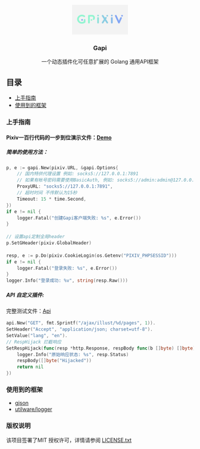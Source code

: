 <p align="center">
  <a href="https://github.com/ClarkQAQ/gapi">
    <img src="images/logo.png" alt="Logo" width="150" height="80">
  </a>

  <h3 align="center">Gapi</h3>
  <p align="center">
    一个动态插件化可任意扩展的 Golang 通用API框架
    <br />
  </p>
</p>


## 目录

- [上手指南](#上手指南)
- [使用到的框架](#使用到的框架)

### 上手指南


#### Pixiv一百行代码的一步到位演示文件：[Demo](https://github.com/ClarkQAQ/gapi/tree/master/example/demo)

##### 简单的使用方法：

```go
p, e := gapi.New(pixiv.URL, &gapi.Options{
	// 国内特供代理设置 例如: socks5://127.0.0.1:7891
	// 如果有帐号密码需要使用BasicAuth, 例如: socks5://admin:admin@127.0.0.1:7891
	ProxyURL: "socks5://127.0.0.1:7891",
	// 超时时间 不传默认为15秒
	Timeout: 15 * time.Second,
})
if e != nil {
	logger.Fatal("创建Gapi客户端失败: %s", e.Error())
}

// 设置api定制全局header
p.SetGHeader(pixiv.GlobalHeader)

resp, e := p.Do(pixiv.CookieLogin(os.Getenv("PIXIV_PHPSESSID")))
if e != nil {
	logger.Fatal("登录失败: %s", e.Error())
}
logger.Info("登录成功: %v", string(resp.Raw()))
```

##### API 自定义插件:

完整测试文件：[Api](https://github.com/ClarkQAQ/gapi/tree/master/example/api)

```go
api.New("GET", fmt.Sprintf("/ajax/illust/%d/pages", 1)).
SetHeader("Accept", "application/json; charset=utf-8").
SetValue("lang", "en").
// RespHijack 拦截响应
SetRespHijack(func(resp *http.Response, respBody func(b []byte) []byte) error {
	logger.Info("原始响应状态: %s", resp.Status)
	respBody([]byte("Hijacked"))
	return nil
})
```

### 使用到的框架

- [gjson](https://github.com/tidwall/gjson)
- [utilware/logger](https://github.com/ClarkQAQ/utilware)

### 版权说明

该项目签署了MIT 授权许可，详情请参阅 [LICENSE.txt](https://github.com/shaojintian/Best_README_template/blob/master/LICENSE.txt)




